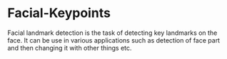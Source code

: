 # Facial-Keypoints
Facial landmark detection is the task of detecting key landmarks on the face. It can be use in various applications such as detection of face part and then changing it with other things etc.
